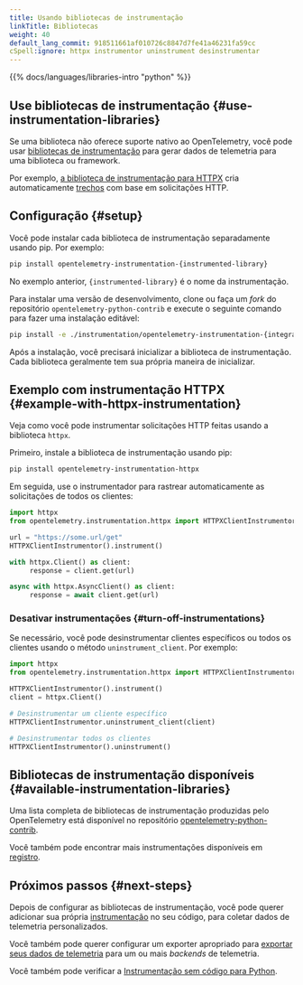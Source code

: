 ```yaml
---
title: Usando bibliotecas de instrumentação
linkTitle: Bibliotecas
weight: 40
default_lang_commit: 918511661af010726c8847d7fe41a46231fa59cc
cSpell:ignore: httpx instrumentor uninstrument desinstrumentar
---
```


{{% docs/languages/libraries-intro "python" %}}

## Use bibliotecas de instrumentação {#use-instrumentation-libraries}

Se uma biblioteca não oferece suporte nativo ao OpenTelemetry, você pode usar
[bibliotecas de instrumentação](/docs/specs/otel/glossary/#instrumentation-library)
para gerar dados de telemetria para uma biblioteca ou framework.

Por exemplo,
[a biblioteca de instrumentação para HTTPX](https://pypi.org/project/opentelemetry-instrumentation-httpx/)
cria automaticamente [trechos](/docs/concepts/signals/traces/#spans) com base em
solicitações HTTP.

## Configuração {#setup}

Você pode instalar cada biblioteca de instrumentação separadamente usando pip.
Por exemplo:

```sh
pip install opentelemetry-instrumentation-{instrumented-library}
```

No exemplo anterior, `{instrumented-library}` é o nome da instrumentação.

Para instalar uma versão de desenvolvimento, clone ou faça um _fork_ do
repositório `opentelemetry-python-contrib` e execute o seguinte comando para
fazer uma instalação editável:

```sh
pip install -e ./instrumentation/opentelemetry-instrumentation-{integration}
```

Após a instalação, você precisará inicializar a biblioteca de instrumentação.
Cada biblioteca geralmente tem sua própria maneira de inicializar.

## Exemplo com instrumentação HTTPX {#example-with-httpx-instrumentation}

Veja como você pode instrumentar solicitações HTTP feitas usando a biblioteca
`httpx`.

Primeiro, instale a biblioteca de instrumentação usando pip:

```sh
pip install opentelemetry-instrumentation-httpx
```

Em seguida, use o instrumentador para rastrear automaticamente as solicitações
de todos os clientes:

```python
import httpx
from opentelemetry.instrumentation.httpx import HTTPXClientInstrumentor

url = "https://some.url/get"
HTTPXClientInstrumentor().instrument()

with httpx.Client() as client:
     response = client.get(url)

async with httpx.AsyncClient() as client:
     response = await client.get(url)
```

### Desativar instrumentações {#turn-off-instrumentations}

Se necessário, você pode desinstrumentar clientes específicos ou todos os
clientes usando o método `uninstrument_client`. Por exemplo:

```python
import httpx
from opentelemetry.instrumentation.httpx import HTTPXClientInstrumentor

HTTPXClientInstrumentor().instrument()
client = httpx.Client()

# Desinstrumentar um cliente específico
HTTPXClientInstrumentor.uninstrument_client(client)

# Desinstrumentar todos os clientes
HTTPXClientInstrumentor().uninstrument()
```

## Bibliotecas de instrumentação disponíveis {#available-instrumentation-libraries}

Uma lista completa de bibliotecas de instrumentação produzidas pelo
OpenTelemetry está disponível no repositório [opentelemetry-python-contrib][].

Você também pode encontrar mais instrumentações disponíveis em
[registro](/ecosystem/registry/?language=python&component=instrumentation).

## Próximos passos {#next-steps}

Depois de configurar as bibliotecas de instrumentação, você pode querer
adicionar sua própria [instrumentação](/docs/languages/python/instrumentation)
no seu código, para coletar dados de telemetria personalizados.

Você também pode querer configurar um exporter apropriado para
[exportar seus dados de telemetria](/docs/languages/python/exporters) para um ou
mais _backends_ de telemetria.

Você também pode verificar a
[Instrumentação sem código para Python](/docs/zero-code/python/).

[opentelemetry-python-contrib]:
  https://github.com/open-telemetry/opentelemetry-python-contrib/tree/main/instrumentation#readme
